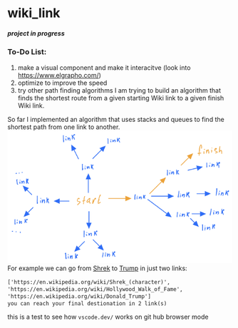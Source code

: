 # wiki_link
##### project in progress
### To-Do List:
1. make a visual component and make it interacitve (look into https://www.elgrapho.com/)
1. optimize to improve the speed
1. try other path finding algorithms
I am trying to build an algorithm that finds the shortest route from a given starting Wiki link to a given finish Wiki link.

So far I implemented an algorithm that uses stacks and queues to find the shortest path from one link to another. 
![example1](pics/stacks_queues.png)
For example we can go from [Shrek](https://en.wikipedia.org/wiki/Shrek_(character)) to [Trump](https://en.wikipedia.org/wiki/Donald_Trump) in just two links:
```
['https://en.wikipedia.org/wiki/Shrek_(character)', 'https://en.wikipedia.org/wiki/Hollywood_Walk_of_Fame', 'https://en.wikipedia.org/wiki/Donald_Trump']
you can reach your final destionation in 2 link(s)
```
this is a test to see how `vscode.dev/` works on git hub browser mode